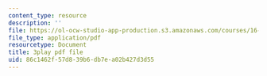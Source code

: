 ```yaml
---
content_type: resource
description: ''
file: https://ol-ocw-studio-app-production.s3.amazonaws.com/courses/16-885j-aircraft-systems-engineering-fall-2005/86c1462f57d839b6db7ea02b427d3d55_2QRfkG7jOfY.pdf
file_type: application/pdf
resourcetype: Document
title: 3play pdf file
uid: 86c1462f-57d8-39b6-db7e-a02b427d3d55
---
```

